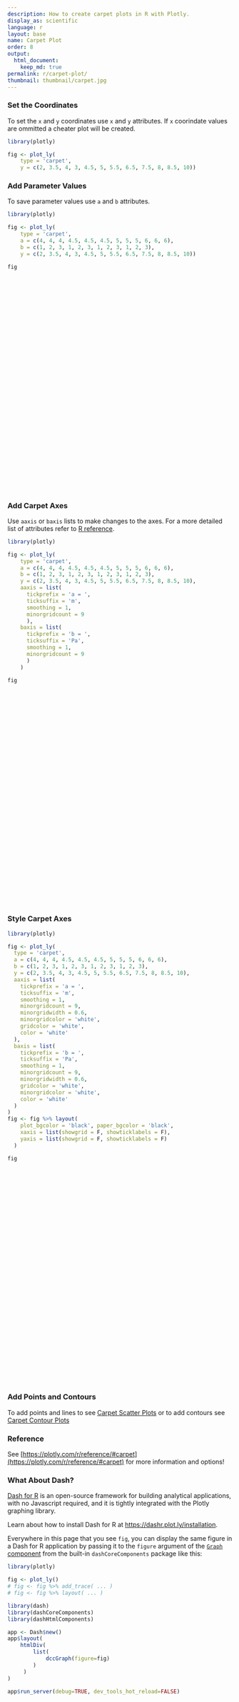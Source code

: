 ```yaml
---
description: How to create carpet plots in R with Plotly.
display_as: scientific
language: r
layout: base
name: Carpet Plot
order: 8
output:
  html_document:
    keep_md: true
permalink: r/carpet-plot/
thumbnail: thumbnail/carpet.jpg
---
```



### Set the Coordinates 

To set the `x` and `y` coordinates use `x` and `y` attributes. If `x` coorindate values are ommitted a cheater plot will be created.


```r
library(plotly)

fig <- plot_ly(
    type = 'carpet',
    y = c(2, 3.5, 4, 3, 4.5, 5, 5.5, 6.5, 7.5, 8, 8.5, 10))
```

### Add Parameter Values

To save parameter values use `a` and `b` attributes.


```r
library(plotly)

fig <- plot_ly(
    type = 'carpet',
    a = c(4, 4, 4, 4.5, 4.5, 4.5, 5, 5, 5, 6, 6, 6),
    b = c(1, 2, 3, 1, 2, 3, 1, 2, 3, 1, 2, 3),
    y = c(2, 3.5, 4, 3, 4.5, 5, 5.5, 6.5, 7.5, 8, 8.5, 10))

fig
```

<div id="htmlwidget-f79d75d9e9b0a2b46697" style="width:672px;height:480px;" class="plotly html-widget"></div>
<script type="application/json" data-for="htmlwidget-f79d75d9e9b0a2b46697">{"x":{"visdat":{"160c10402317":["function () ","plotlyVisDat"]},"cur_data":"160c10402317","attrs":{"160c10402317":{"a":[4,4,4,4.5,4.5,4.5,5,5,5,6,6,6],"b":[1,2,3,1,2,3,1,2,3,1,2,3],"y":[2,3.5,4,3,4.5,5,5.5,6.5,7.5,8,8.5,10],"alpha_stroke":1,"sizes":[10,100],"spans":[1,20],"type":"carpet"}},"layout":{"margin":{"b":40,"l":60,"t":25,"r":10},"yaxis":{"domain":[0,1],"automargin":true,"title":[]},"aaxis":{"domain":[0,1],"automargin":true},"baxis":{"domain":[0,1],"automargin":true},"xaxis":{"domain":[0,1],"automargin":true},"hovermode":"closest","showlegend":false},"source":"A","config":{"showSendToCloud":false},"data":[{"a":[4,4,4,4.5,4.5,4.5,5,5,5,6,6,6],"b":[1,2,3,1,2,3,1,2,3,1,2,3],"y":[2,3.5,4,3,4.5,5,5.5,6.5,7.5,8,8.5,10],"type":"carpet","xaxis":"x","yaxis":"y","frame":null}],"highlight":{"on":"plotly_click","persistent":false,"dynamic":false,"selectize":false,"opacityDim":0.2,"selected":{"opacity":1},"debounce":0},"shinyEvents":["plotly_hover","plotly_click","plotly_selected","plotly_relayout","plotly_brushed","plotly_brushing","plotly_clickannotation","plotly_doubleclick","plotly_deselect","plotly_afterplot","plotly_sunburstclick"],"base_url":"https://plot.ly"},"evals":[],"jsHooks":[]}</script>

### Add Carpet Axes

Use `aaxis` or `baxis` lists to make changes to the axes. For a more detailed list of attributes refer to [R reference](https://plotly.com/r/reference/#carpet-aaxis).


```r
library(plotly)

fig <- plot_ly(
    type = 'carpet',
    a = c(4, 4, 4, 4.5, 4.5, 4.5, 5, 5, 5, 6, 6, 6),
    b = c(1, 2, 3, 1, 2, 3, 1, 2, 3, 1, 2, 3),
    y = c(2, 3.5, 4, 3, 4.5, 5, 5.5, 6.5, 7.5, 8, 8.5, 10),
    aaxis = list(
      tickprefix = 'a = ',
      ticksuffix = 'm',
      smoothing = 1,
      minorgridcount = 9
      ),
    baxis = list(
      tickprefix = 'b = ',
      ticksuffix = 'Pa',
      smoothing = 1,
      minorgridcount = 9
      )
    )

fig
```

<div id="htmlwidget-c40ba5be4b1a599d0a82" style="width:672px;height:480px;" class="plotly html-widget"></div>
<script type="application/json" data-for="htmlwidget-c40ba5be4b1a599d0a82">{"x":{"visdat":{"160c78c3384a":["function () ","plotlyVisDat"]},"cur_data":"160c78c3384a","attrs":{"160c78c3384a":{"a":[4,4,4,4.5,4.5,4.5,5,5,5,6,6,6],"b":[1,2,3,1,2,3,1,2,3,1,2,3],"y":[2,3.5,4,3,4.5,5,5.5,6.5,7.5,8,8.5,10],"aaxis":{"tickprefix":"a = ","ticksuffix":"m","smoothing":1,"minorgridcount":9},"baxis":{"tickprefix":"b = ","ticksuffix":"Pa","smoothing":1,"minorgridcount":9},"alpha_stroke":1,"sizes":[10,100],"spans":[1,20],"type":"carpet"}},"layout":{"margin":{"b":40,"l":60,"t":25,"r":10},"yaxis":{"domain":[0,1],"automargin":true,"title":[]},"aaxis":{"domain":[0,1],"automargin":true},"baxis":{"domain":[0,1],"automargin":true},"xaxis":{"domain":[0,1],"automargin":true},"hovermode":"closest","showlegend":false},"source":"A","config":{"showSendToCloud":false},"data":[{"a":[4,4,4,4.5,4.5,4.5,5,5,5,6,6,6],"b":[1,2,3,1,2,3,1,2,3,1,2,3],"y":[2,3.5,4,3,4.5,5,5.5,6.5,7.5,8,8.5,10],"aaxis":{"tickprefix":"a = ","ticksuffix":"m","smoothing":1,"minorgridcount":9},"baxis":{"tickprefix":"b = ","ticksuffix":"Pa","smoothing":1,"minorgridcount":9},"type":"carpet","xaxis":"x","yaxis":"y","frame":null}],"highlight":{"on":"plotly_click","persistent":false,"dynamic":false,"selectize":false,"opacityDim":0.2,"selected":{"opacity":1},"debounce":0},"shinyEvents":["plotly_hover","plotly_click","plotly_selected","plotly_relayout","plotly_brushed","plotly_brushing","plotly_clickannotation","plotly_doubleclick","plotly_deselect","plotly_afterplot","plotly_sunburstclick"],"base_url":"https://plot.ly"},"evals":[],"jsHooks":[]}</script>

### Style Carpet Axes


```r
library(plotly)

fig <- plot_ly(
  type = 'carpet',
  a = c(4, 4, 4, 4.5, 4.5, 4.5, 5, 5, 5, 6, 6, 6),
  b = c(1, 2, 3, 1, 2, 3, 1, 2, 3, 1, 2, 3),
  y = c(2, 3.5, 4, 3, 4.5, 5, 5.5, 6.5, 7.5, 8, 8.5, 10),
  aaxis = list(
    tickprefix = 'a = ',
    ticksuffix = 'm',
    smoothing = 1,
    minorgridcount = 9,
    minorgridwidth = 0.6,
    minorgridcolor = 'white',
    gridcolor = 'white',
    color = 'white'
  ),
  baxis = list(
    tickprefix = 'b = ',
    ticksuffix = 'Pa',
    smoothing = 1,
    minorgridcount = 9,
    minorgridwidth = 0.6,
    gridcolor = 'white',
    minorgridcolor = 'white',
    color = 'white'
  )
) 
fig <- fig %>% layout(
    plot_bgcolor = 'black', paper_bgcolor = 'black',
    xaxis = list(showgrid = F, showticklabels = F),
    yaxis = list(showgrid = F, showticklabels = F)
  )

fig
```

<div id="htmlwidget-49ab06177c4cc4f3b4d9" style="width:672px;height:480px;" class="plotly html-widget"></div>
<script type="application/json" data-for="htmlwidget-49ab06177c4cc4f3b4d9">{"x":{"visdat":{"160c76b8087f":["function () ","plotlyVisDat"]},"cur_data":"160c76b8087f","attrs":{"160c76b8087f":{"a":[4,4,4,4.5,4.5,4.5,5,5,5,6,6,6],"b":[1,2,3,1,2,3,1,2,3,1,2,3],"y":[2,3.5,4,3,4.5,5,5.5,6.5,7.5,8,8.5,10],"aaxis":{"tickprefix":"a = ","ticksuffix":"m","smoothing":1,"minorgridcount":9,"minorgridwidth":0.6,"minorgridcolor":"white","gridcolor":"white","color":"white"},"baxis":{"tickprefix":"b = ","ticksuffix":"Pa","smoothing":1,"minorgridcount":9,"minorgridwidth":0.6,"gridcolor":"white","minorgridcolor":"white","color":"white"},"alpha_stroke":1,"sizes":[10,100],"spans":[1,20],"type":"carpet"}},"layout":{"margin":{"b":40,"l":60,"t":25,"r":10},"plot_bgcolor":"black","paper_bgcolor":"black","xaxis":{"domain":[0,1],"automargin":true,"showgrid":false,"showticklabels":false},"yaxis":{"domain":[0,1],"automargin":true,"showgrid":false,"showticklabels":false,"title":[]},"aaxis":{"domain":[0,1],"automargin":true},"baxis":{"domain":[0,1],"automargin":true},"hovermode":"closest","showlegend":false},"source":"A","config":{"showSendToCloud":false},"data":[{"a":[4,4,4,4.5,4.5,4.5,5,5,5,6,6,6],"b":[1,2,3,1,2,3,1,2,3,1,2,3],"y":[2,3.5,4,3,4.5,5,5.5,6.5,7.5,8,8.5,10],"aaxis":{"tickprefix":"a = ","ticksuffix":"m","smoothing":1,"minorgridcount":9,"minorgridwidth":0.6,"minorgridcolor":"white","gridcolor":"white","color":"white"},"baxis":{"tickprefix":"b = ","ticksuffix":"Pa","smoothing":1,"minorgridcount":9,"minorgridwidth":0.6,"gridcolor":"white","minorgridcolor":"white","color":"white"},"type":"carpet","xaxis":"x","yaxis":"y","frame":null}],"highlight":{"on":"plotly_click","persistent":false,"dynamic":false,"selectize":false,"opacityDim":0.2,"selected":{"opacity":1},"debounce":0},"shinyEvents":["plotly_hover","plotly_click","plotly_selected","plotly_relayout","plotly_brushed","plotly_brushing","plotly_clickannotation","plotly_doubleclick","plotly_deselect","plotly_afterplot","plotly_sunburstclick"],"base_url":"https://plot.ly"},"evals":[],"jsHooks":[]}</script>

### Add Points and Contours

To add points and lines to see [Carpet Scatter Plots](https://plotly.com/r/carpet-scatter) or to add contours see [Carpet Contour Plots](https://plotly.com/r/carpet-contour)

### Reference

See [https://plotly.com/r/reference/#carpet](https://plotly.com/r/reference/#carpet) for more information and options!
### What About Dash?

[Dash for R](https://dashr.plot.ly/) is an open-source framework for building analytical applications, with no Javascript required, and it is tightly integrated with the Plotly graphing library. 

Learn about how to install Dash for R at https://dashr.plot.ly/installation.

Everywhere in this page that you see `fig`, you can display the same figure in a Dash for R application by passing it to the `figure` argument of the [`Graph` component](https://dashr.plot.ly/dash-core-components/graph) from the built-in `dashCoreComponents` package like this:


```r
library(plotly)

fig <- plot_ly() 
# fig <- fig %>% add_trace( ... )
# fig <- fig %>% layout( ... ) 

library(dash)
library(dashCoreComponents)
library(dashHtmlComponents)

app <- Dash$new()
app$layout(
    htmlDiv(
        list(
            dccGraph(figure=fig) 
        )
     )
)

app$run_server(debug=TRUE, dev_tools_hot_reload=FALSE)
```
